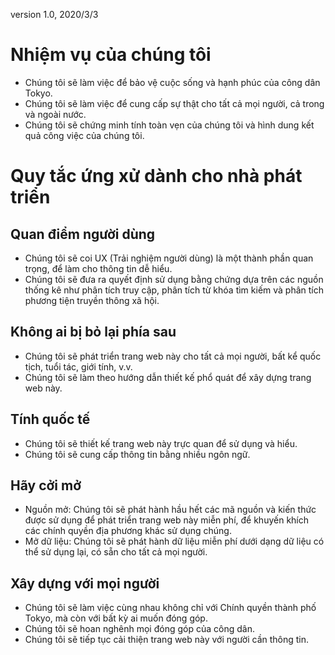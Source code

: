 version 1.0, 2020/3/3
# Nhiệm vụ của chúng tôi

* Chúng tôi sẽ làm việc để bảo vệ cuộc sống và hạnh phúc của công dân Tokyo.
* Chúng tôi sẽ làm việc để cung cấp sự thật cho tất cả mọi người, cả trong và ngoài nước.
* Chúng tôi sẽ chứng minh tính toàn vẹn của chúng tôi và hình dung kết quả công việc của chúng tôi.

# Quy tắc ứng xử dành cho nhà phát triển

## Quan điểm người dùng

* Chúng tôi sẽ coi UX (Trải nghiệm người dùng) là một thành phần quan trọng, để làm cho thông tin dễ hiểu.
* Chúng tôi sẽ đưa ra quyết định sử dụng bằng chứng dựa trên các nguồn thống kê như phân tích truy cập, phân tích từ khóa tìm kiếm và phân tích phương tiện truyền thông xã hội.

## Không ai bị bỏ lại phía sau

* Chúng tôi sẽ phát triển trang web này cho tất cả mọi người, bất kể quốc tịch, tuổi tác, giới tính, v.v.
* Chúng tôi sẽ làm theo hướng dẫn thiết kế phổ quát để xây dựng trang web này.

## Tính quốc tế

* Chúng tôi sẽ thiết kế trang web này trực quan để sử dụng và hiểu.
* Chúng tôi sẽ cung cấp thông tin bằng nhiều ngôn ngữ.

## Hãy cởi mở

* Nguồn mở: Chúng tôi sẽ phát hành hầu hết các mã nguồn và kiến ​​thức được sử dụng để phát triển trang web này miễn phí, để khuyến khích các chính quyền địa phương khác sử dụng chúng.
* Mở dữ liệu: Chúng tôi sẽ phát hành dữ liệu miễn phí dưới dạng dữ liệu có thể sử dụng lại, có sẵn cho tất cả mọi người.

## Xây dựng với mọi người

* Chúng tôi sẽ làm việc cùng nhau không chỉ với Chính quyền thành phố Tokyo, mà còn với bất kỳ ai muốn đóng góp.
* Chúng tôi sẽ hoan nghênh mọi đóng góp của công dân.
* Chúng tôi sẽ tiếp tục cải thiện trang web này với người cần thông tin.
